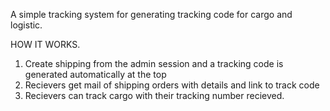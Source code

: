 A simple tracking system for generating tracking code for cargo and logistic.

HOW IT WORKS.

1. Create shipping from the admin session and a tracking code is generated automatically at the top
2. Recievers get mail of shipping orders with details and link to track code
3. Recievers can track cargo with their tracking number recieved.